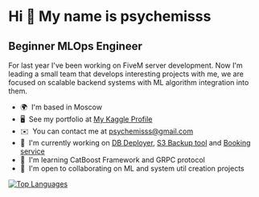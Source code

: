 <!-- 
![psychemisss github language](https://github-readme-stats.vercel.app/api/top-langs/?username=psychemisss&layout=compact&langs_count=6&theme=dracula&border_color=#eeeee4&border_radius=3) -->



Hi 👋 My name is psychemisss
============================

Beginner MLOps Engineer
--------------------------------

For last year I've been working on FiveM server development. Now I'm leading a small team that develops interesting projects with me, we are focused on scalable backend systems with ML algorithm integration into them.

*   🌍  I'm based in Moscow
*   🖥️  See my portfolio at [My Kaggle Profile](http://www.kaggle.com/psychemisss)
*   ✉️  You can contact me at [psychemisss@gmail.com](mailto:psychemisss@gmail.com)
*   🚀  I'm currently working on [DB Deployer](https://github.com/psychemisss/db-deployer), [S3 Backup tool](https://github.com/psychemisss/s3-backupper) and [Booking service](https://github.com/psychemisss/booking-service)
*   🧠  I'm learning CatBoost Framework and GRPC protocol
*   🤝  I'm open to collaborating on ML and system util creation projects
<!-- ### Skills  -->
<!-- <p align="left">
<a href="https://www.python.org/" target="_blank" rel="noreferrer"><img src="https://raw.githubusercontent.com/danielcranney/readme-generator/main/public/icons/skills/python-colored.svg" width="36" height="36" alt="Python" /></a>
<a href="https://go.dev/doc/" target="_blank" rel="noreferrer"><img src="https://raw.githubusercontent.com/danielcranney/readme-generator/main/public/icons/skills/go-colored.svg" width="36" height="36" alt="Go" /></a>
<a href="https://docs.microsoft.com/en-us/cpp/?view=msvc-170" target="_blank" rel="noreferrer"><img src="https://raw.githubusercontent.com/danielcranney/readme-generator/main/public/icons/skills/c-colored.svg" width="36" height="36" alt="C" /></a>
<a href="https://fastapi.tiangolo.com/" target="_blank" rel="noreferrer"><img src="https://raw.githubusercontent.com/danielcranney/readme-generator/main/public/icons/skills/fastapi-colored.svg" width="36" height="36" alt="Fast API" /></a>
<a href="https://flask.palletsprojects.com/en/2.0.x/" target="_blank" rel="noreferrer"><img src="https://raw.githubusercontent.com/danielcranney/readme-generator/main/public/icons/skills/flask-colored.svg" width="36" height="36" alt="Flask" /></a>
<a href="https://www.postgresql.org/" target="_blank" rel="noreferrer"><img src="https://raw.githubusercontent.com/danielcranney/readme-generator/main/public/icons/skills/postgresql-colored.svg" width="36" height="36" alt="PostgreSQL" /></a>
<a href="https://www.mysql.com/" target="_blank" rel="noreferrer"><img src="https://raw.githubusercontent.com/danielcranney/readme-generator/main/public/icons/skills/mysql-colored.svg" width="36" height="36" alt="MySQL" /></a>
<a href="https://www.mongodb.com/" target="_blank" rel="noreferrer"><img src="https://raw.githubusercontent.com/danielcranney/readme-generator/main/public/icons/skills/mongodb-colored.svg" width="36" height="36" alt="MongoDB" /></a>
<a href="https://www.figma.com/" target="_blank" rel="noreferrer"><img src="https://raw.githubusercontent.com/danielcranney/readme-generator/main/public/icons/skills/figma-colored.svg" width="36" height="36" alt="Figma" /></a>
</p> -->
                   
<!-- <a href="http://www.github.com/psychemisss">
<img src="https://github-readme-psychemissss.vercel.app/api?username=psychemisss&show_icons=true&include_all_commits=true&title_color=f97316&text_color=ffffff&icon_color=f97316&bg_color=1c1917&hide_border=true"/>
</a> -->

<a href="https://github.com/psychemisss" align="left">
<img src="https://github-readme-psychemissss.vercel.app/api/top-langs/?username=psychemisss&layout=compact&langs_count=6&include_all_commits=true&title_color=f97316&text_color=ffffff&icon_color=f97316&bg_color=1c1917&hide_border=true&locale=en&custom_title=Top%20%Languages&hide=Jupyter%20%Notebook" alt="Top Languages" />
</a>
